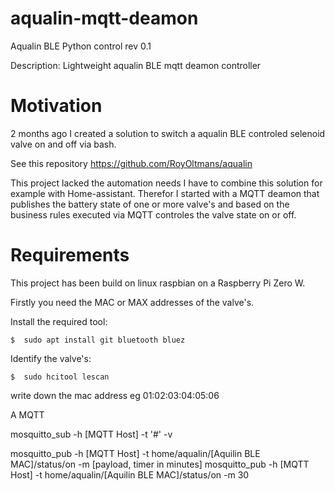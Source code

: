 # aqualin-mqtt-deamon
Aqualin BLE Python control rev 0.1

Description: Lightweight aqualin BLE mqtt deamon controller

# Motivation
2 months ago I created a solution to switch a aqualin BLE controled selenoid valve on and off via bash. 

See this repository https://github.com/RoyOltmans/aqualin

This project lacked the automation needs I have to combine this solution for example with Home-assistant. Therefor I started with a MQTT deamon that publishes the battery state of one or more valve's and based on the business rules executed via MQTT controles the valve state on or off.

# Requirements
This project has been build on linux raspbian on a Raspberry Pi Zero W.

Firstly you need the MAC or MAX addresses of the valve's.

Install the required tool:
    
    $  sudo apt install git bluetooth bluez

Identify the valve's:

    $  sudo hcitool lescan

write down the mac address eg 01:02:03:04:05:06

A MQTT 

mosquitto_sub -h [MQTT Host] -t '#' -v

mosquitto_pub -h [MQTT Host] -t home/aqualin/[Aquilin BLE MAC]/status/on -m [payload, timer in minutes]
mosquitto_pub -h [MQTT Host] -t home/aqualin/[Aquilin BLE MAC]/status/on -m 30
